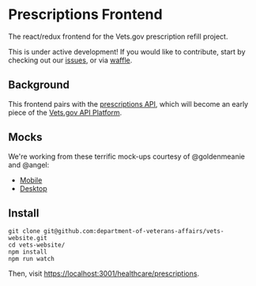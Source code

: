 # Prescriptions Frontend

The react/redux frontend for the Vets.gov prescription refill project.

This is under active development!  If you would like to contribute, start by checking out our [issues](https://github.com/department-of-veterans-affairs/vets-website/issues?q=is%3Aopen+is%3Aissue+label%3ARx), or via [waffle](https://waffle.io/department-of-veterans-affairs/vets-website?search=rx).

## Background

This frontend pairs with the [prescriptions API](https://github.com/department-of-veterans-affairs/prescriptions-api), which will become an early piece of the [Vets.gov API Platform](https://github.com/department-of-veterans-affairs/vets-api).

## Mocks

We're working from these terrific mock-ups courtesy of @goldenmeanie and @angel:
 * [Mobile](https://marvelapp.com/iaa9b9)
 * [Desktop](https://marvelapp.com/1h10heg)

## Install

```
git clone git@github.com:department-of-veterans-affairs/vets-website.git
cd vets-website/
npm install
npm run watch
```

Then, visit [https://localhost:3001/healthcare/prescriptions](https://localhost:3001/healthcare/prescriptions).
